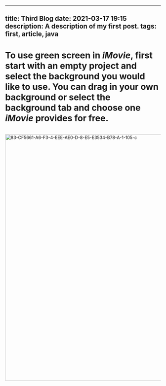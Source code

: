 
---
title: Third Blog
date: 2021-03-17 19:15
description: A description of my first post.
tags: first, article, java
---

# To use green screen in *iMovie*, first start with an empty project and select the background you would like to use. You can drag in your own background or select the background tab and choose one *iMovie* provides for free.

<br />

<img src="https://i.ibb.co/B3WMJqG/83-CF5661-A6-F3-4-EEE-AE0-D-8-E5-E3534-B78-A-1-105-c.jpg" alt="83-CF5661-A6-F3-4-EEE-AE0-D-8-E5-E3534-B78-A-1-105-c" width="800" height="800" />

